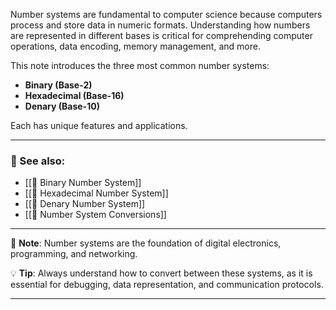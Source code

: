 
Number systems are fundamental to computer science because computers process and store data in numeric formats. Understanding how numbers are represented in different bases is critical for comprehending computer operations, data encoding, memory management, and more.

This note introduces the three most common number systems:

- **Binary (Base-2)**
- **Hexadecimal (Base-16)**
- **Denary (Base-10)**

Each has unique features and applications.

---

### 🔗 See also:

- [[🧮 Binary Number System]]
- [[🧾 Hexadecimal Number System]]
- [[🔢 Denary Number System]]
- [[🔁 Number System Conversions]]

---

📝 **Note**: Number systems are the foundation of digital electronics, programming, and networking.

💡 **Tip**: Always understand how to convert between these systems, as it is essential for debugging, data representation, and communication protocols.

---

